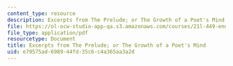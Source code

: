```yaml
---
content_type: resource
description: Excerpts from The Prelude; or The Growth of a Poet's Mind.
file: https://ol-ocw-studio-app-qa.s3.amazonaws.com/courses/21l-449-end-of-nature-spring-2002/e79575ad698944fd35c6c4a365aa3a2d_lecture11.pdf
file_type: application/pdf
resourcetype: Document
title: Excerpts from The Prelude; or The Growth of a Poet's Mind
uid: e79575ad-6989-44fd-35c6-c4a365aa3a2d
---
```

